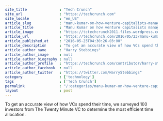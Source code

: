 ```yaml
---
site_title               : "Tech Crunch"
site_url                 : "https://techcrunch.com"
site_locale              : "en_US"
article_slug             : "manu-kumar-on-how-venture-capitalists-manage-their-time"
article_title            : "Manu Kumar on how venture capitalists manage their time"
article_image            : "https://tctechcrunch2011.files.wordpress.com/2015/09/2.jpg?w=764&h=400&crop=1"
article_url              : "https://techcrunch.com/2016/05/23/manu-kumar-on-how-venture-capitalists-manage-their-time/"
article_published_at     : "2016-05-23T04:30:26-03:00"
article_description      : "To get an accurate view of how VCs spend their time, we surveyed 100 investors from The Twenty Minute VC to determine the most efficient time allocation."
article_author_name      : "Harry Stebbings"
article_author_image     : null
article_author_biography : null
article_author_profile   : "https://techcrunch.com/contributor/harry-stebbings/"
article_author_facebook  : null
article_author_twitter   : "https://twitter.com/HarryStebbings"
category                 : ['technology']
tags                     : ['Tech Crunch']
permalink                : "/:categories/manu-kumar-on-how-venture-capitalists-manage-their-time/"
layout                   : post
---
```


To get an accurate view of how VCs spend their time, we surveyed 100 investors from The Twenty Minute VC to determine the most efficient time allocation.
